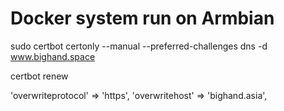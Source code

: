 # Docker system run on Armbian

sudo certbot certonly --manual --preferred-challenges dns -d www.bighand.space

certbot renew

'overwriteprotocol' => 'https',
'overwritehost' => 'bighand.asia',
